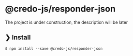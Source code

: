 # @credo-js/responder-json

The project is under construction, the description will be later

## ❯ Install

```
$ npm install --save @credo-js/responder-json
```
